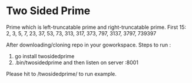 # Two Sided Prime
Prime which is left-truncatable prime and right-truncatable prime.
First 15: 2, 3, 5, 7, 23, 37, 53, 73, 313, 317, 373, 797, 3137, 3797, 739397

After downloading/cloning repo in your goworkspace. 
Steps to run : 
1. go install twosidedprime
2. .bin/twosidedprime and then listen on server :8001
 
Please hit to /twosidedprime/<your input number> to run example.
